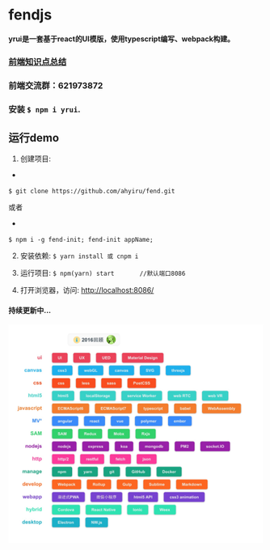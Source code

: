 # fendjs

#### yrui是一套基于react的UI模版，使用typescript编写、webpack构建。

### [前端知识点总结](https://github.com/ahyiru/react-ui-demo/blob/master/doc/%E5%89%8D%E7%AB%AF%E7%9F%A5%E8%AF%86%E7%82%B9.md)

### 前端交流群：621973872

### 安装 `$ npm i yrui`.

## 运行demo

1. 创建项目:

- 
`
$ git clone https://github.com/ahyiru/fend.git
`

或者

- 
`
$ npm i -g fend-init; fend-init appName;
`

2. 安装依赖:
`
$ yarn install 或 cnpm i
`

3. 运行项目:
`
$ npm(yarn) start 		//默认端口8086
`

4. 打开浏览器，访问: [http://localhost:8086/](http://localhost:8086/)


#### 持续更新中...


![2016](https://raw.githubusercontent.com/ahyiru/react-ui-demo/master/doc/2016.png)